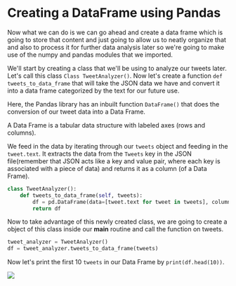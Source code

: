 <!--title={Creating a DataFrame using Pandas}-->

<!--badges={Web Development:20}-->

<h1>Creating a DataFrame using Pandas</h1>
Now what we can do is we can go ahead and create a data frame which is going to store that content and just going to allow us to neatly organize that and also to process it for further data analysis later so we're going to make use of the numpy and pandas modules that we imported.

We'll start by creating a class that we'll be using to analyze our tweets later. Let's call this class `Class TweetAnalyzer()`.  Now let's create a function `def tweets_to_data_frame` that will take the JSON data we have and convert it into a data frame categorized by the text for our future use.

Here, the Pandas library has an inbuilt function `DataFrame()` that does the conversion of our tweet data into a Data Frame. 

A Data Frame is a tabular data structure with labeled axes (rows and columns). 

We feed in the data by iterating through our `tweets` object and feeding in the `tweet.text`. It extracts the data from the `Tweets` key in the JSON file(remember that JSON acts like a key and value pair, where each key is associated with a  piece of data) and returns it as a column (of a Data Frame).

```python
class TweetAnalyzer():
    def tweets_to_data_frame(self, tweets):
    	df = pd.DataFrame(data=[tweet.text for tweet in tweets], columns=['Tweets'])
        return df
```

Now to take advantage of this newly created class, we are going to create a object of this class inside our **main** routine and call the function on tweets.

```python
tweet_analyzer = TweetAnalyzer()
df = tweet_analyzer.tweets_to_data_frame(tweets)
```

 Now let's print the first 10 `tweets` in our Data Frame by `print(df.head(10))`.

<img src="https://i.postimg.cc/dtWPwnX6/Annotation-2020-01-09-220514.png">